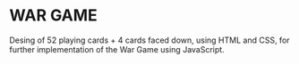 # WAR GAME 

Desing of 52 playing cards + 4 cards faced down, using HTML and CSS, for further implementation of the War Game using JavaScript.